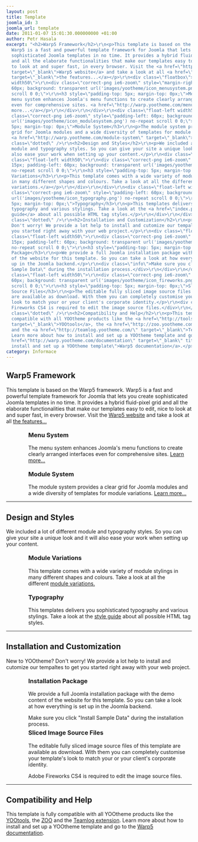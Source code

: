 ```yaml
---
layout: post
title: Template
joomla_id: 3
joomla_url: template
date: 2011-01-07 15:01:30.000000000 +01:00
author: Petr Hasala
excerpt: "<h2>Warp5 Framework</h2>\r\n<p>This template is based on the Warp5 framework.
  Warp5 is a fast and powerful template framework for Joomla that lets you create
  sophisticated Joomla templates in no time. It provides a hybrid fluid-pixel grid
  and all the elaborate functionalities that make our templates easy to edit, nice
  to look at and super fast, in every browser. Visit the <a href=\"http://warp.yootheme.com\"
  target=\"_blank\">Warp5 website</a> and take a look at all <a href=\"http://warp.yootheme.com/features\"
  target=\"_blank\">the features...</a></p>\r\n<div class=\"floatbox\">\r\n<div class=\"float-left
  width50\">\r\n<div class=\"correct-png ie6-zoom\" style=\"margin-right: 15px; padding-left:
  60px; background: transparent url('images/yootheme/icon_menusystem.png') no-repeat
  scroll 0 0;\">\r\n<h3 style=\"padding-top: 5px; margin-top: 0px;\">Menu System</h3>\r\n<p>The
  menu system enhances Joomla's menu functions to create clearly arranged interfaces
  even for comprehensive sites. <a href=\"http://warp.yootheme.com/menu-system\" target=\"_blank\">Learn
  more...</a></p>\r\n</div>\r\n</div>\r\n<div class=\"float-left width50\">\r\n<div
  class=\"correct-png ie6-zoom\" style=\"padding-left: 60px; background: transparent
  url('images/yootheme/icon_modulesystem.png') no-repeat scroll 0 0;\">\r\n<h3 style=\"padding-top:
  5px; margin-top: 0px;\">Module System</h3>\r\n<p>The module system provides a clear
  grid for Joomla modules and a wide diversity of templates for module variations.
  <a href=\"http://warp.yootheme.com/module-system\" target=\"_blank\">Learn more...</a></p>\r\n</div>\r\n</div>\r\n</div>\r\n<hr
  class=\"dotted\" />\r\n<h2>Design and Styles</h2>\r\n<p>We included a lot of different
  module and typography styles. So you can give your site a unique look and it will
  also ease your work when setting up your content.</p>\r\n<div class=\"floatbox\">\r\n<div
  class=\"float-left width50\">\r\n<div class=\"correct-png ie6-zoom\" style=\"margin-right:
  15px; padding-left: 60px; background: transparent url('images/yootheme/icon_modulevariations.png')
  no-repeat scroll 0 0;\">\r\n<h3 style=\"padding-top: 5px; margin-top: 0px;\">Module
  Variations</h3>\r\n<p>This template comes with a wide variety of module stylings
  in many different shapes and colours. Take a look at all the different <a href=\"index.php?option=com_content&amp;view=article&amp;id=48&amp;Itemid=58\">module
  variations.</a></p>\r\n</div>\r\n</div>\r\n<div class=\"float-left width50\">\r\n<div
  class=\"correct-png ie6-zoom\" style=\"padding-left: 60px; background: transparent
  url('images/yootheme/icon_typography.png') no-repeat scroll 0 0;\">\r\n<h3 style=\"padding-top:
  5px; margin-top: 0px;\">Typography</h3>\r\n<p>This templates delivers you sophisticated
  typography and various stylings. Take a look at the <a href=\"index.php?option=com_content&amp;view=article&amp;id=46&amp;Itemid=55\">style
  guide</a> about all possible HTML tag styles.</p>\r\n</div>\r\n</div>\r\n</div>\r\n<hr
  class=\"dotted\" />\r\n<h2>Installation and Customization</h2>\r\n<p>New to YOOtheme?
  Don't worry! We provide a lot help to install and cutomize our tempaltes to get
  you started right away with your web project.</p>\r\n<div class=\"floatbox\">\r\n<div
  class=\"float-left width50\">\r\n<div class=\"correct-png ie6-zoom\" style=\"margin-right:
  15px; padding-left: 60px; background: transparent url('images/yootheme/icon_installation.png')
  no-repeat scroll 0 0;\">\r\n<h3 style=\"padding-top: 5px; margin-top: 0px;\">Installation
  Package</h3>\r\n<p>We provide a full Joomla installation package with the demo content
  of the website for this template. So you can take a look at how everything is set
  up in the Joomla backend.</p>\r\n<div class=\"info\">Make sure you click \"Install
  Sample Data\" during the installation process.</div>\r\n</div>\r\n</div>\r\n<div
  class=\"float-left width50\">\r\n<div class=\"correct-png ie6-zoom\" style=\"padding-left:
  60px; background: transparent url('images/yootheme/icon_fireworks.png') no-repeat
  scroll 0 0;\">\r\n<h3 style=\"padding-top: 5px; margin-top: 0px;\">Sliced Image
  Source Files</h3>\r\n<p>The editable fully sliced image source files of this template
  are available as download. With them you can completely customise your template's
  look to match your or your client's corporate identity.</p>\r\n<div class=\"info\">Adobe
  Fireworks CS4 is required to edit the image source files.</div>\r\n</div>\r\n</div>\r\n</div>\r\n<hr
  class=\"dotted\" />\r\n<h2>Compatibility and Help</h2>\r\n<p>This template is fully
  compatible with all YOOtheme products like the <a href=\"http://tools.yootheme.com/\"
  target=\"_blank\">YOOtools</a>, the <a href=\"http://zoo.yootheme.com/\" target=\"_blank\">ZOO</a>
  and the <a href=\"http://teamlog.yootheme.com/\" target=\"_blank\">Teamlog extension</a>.
  Learn more about how to install and set up a YOOtheme template and go to the <a
  href=\"http://warp.yootheme.com/documentation\" target=\"_blank\" title=\"How to
  install and set up a YOOtheme template\">Warp5 documentation</a>.</p>"
category: Informace
---
```

<h2>Warp5 Framework</h2>
<p>This template is based on the Warp5 framework. Warp5 is a fast and powerful template framework for Joomla that lets you create sophisticated Joomla templates in no time. It provides a hybrid fluid-pixel grid and all the elaborate functionalities that make our templates easy to edit, nice to look at and super fast, in every browser. Visit the <a href="http://warp.yootheme.com" target="_blank">Warp5 website</a> and take a look at all <a href="http://warp.yootheme.com/features" target="_blank">the features...</a></p>
<div class="floatbox">
<div class="float-left width50">
<div class="correct-png ie6-zoom" style="margin-right: 15px; padding-left: 60px; background: transparent url('images/yootheme/icon_menusystem.png') no-repeat scroll 0 0;">
<h3 style="padding-top: 5px; margin-top: 0px;">Menu System</h3>
<p>The menu system enhances Joomla's menu functions to create clearly arranged interfaces even for comprehensive sites. <a href="http://warp.yootheme.com/menu-system" target="_blank">Learn more...</a></p>
</div>
</div>
<div class="float-left width50">
<div class="correct-png ie6-zoom" style="padding-left: 60px; background: transparent url('images/yootheme/icon_modulesystem.png') no-repeat scroll 0 0;">
<h3 style="padding-top: 5px; margin-top: 0px;">Module System</h3>
<p>The module system provides a clear grid for Joomla modules and a wide diversity of templates for module variations. <a href="http://warp.yootheme.com/module-system" target="_blank">Learn more...</a></p>
</div>
</div>
</div>
<hr class="dotted" />
<h2>Design and Styles</h2>
<p>We included a lot of different module and typography styles. So you can give your site a unique look and it will also ease your work when setting up your content.</p>
<div class="floatbox">
<div class="float-left width50">
<div class="correct-png ie6-zoom" style="margin-right: 15px; padding-left: 60px; background: transparent url('images/yootheme/icon_modulevariations.png') no-repeat scroll 0 0;">
<h3 style="padding-top: 5px; margin-top: 0px;">Module Variations</h3>
<p>This template comes with a wide variety of module stylings in many different shapes and colours. Take a look at all the different <a href="index.php?option=com_content&amp;view=article&amp;id=48&amp;Itemid=58">module variations.</a></p>
</div>
</div>
<div class="float-left width50">
<div class="correct-png ie6-zoom" style="padding-left: 60px; background: transparent url('images/yootheme/icon_typography.png') no-repeat scroll 0 0;">
<h3 style="padding-top: 5px; margin-top: 0px;">Typography</h3>
<p>This templates delivers you sophisticated typography and various stylings. Take a look at the <a href="index.php?option=com_content&amp;view=article&amp;id=46&amp;Itemid=55">style guide</a> about all possible HTML tag styles.</p>
</div>
</div>
</div>
<hr class="dotted" />
<h2>Installation and Customization</h2>
<p>New to YOOtheme? Don't worry! We provide a lot help to install and cutomize our tempaltes to get you started right away with your web project.</p>
<div class="floatbox">
<div class="float-left width50">
<div class="correct-png ie6-zoom" style="margin-right: 15px; padding-left: 60px; background: transparent url('images/yootheme/icon_installation.png') no-repeat scroll 0 0;">
<h3 style="padding-top: 5px; margin-top: 0px;">Installation Package</h3>
<p>We provide a full Joomla installation package with the demo content of the website for this template. So you can take a look at how everything is set up in the Joomla backend.</p>
<div class="info">Make sure you click "Install Sample Data" during the installation process.</div>
</div>
</div>
<div class="float-left width50">
<div class="correct-png ie6-zoom" style="padding-left: 60px; background: transparent url('images/yootheme/icon_fireworks.png') no-repeat scroll 0 0;">
<h3 style="padding-top: 5px; margin-top: 0px;">Sliced Image Source Files</h3>
<p>The editable fully sliced image source files of this template are available as download. With them you can completely customise your template's look to match your or your client's corporate identity.</p>
<div class="info">Adobe Fireworks CS4 is required to edit the image source files.</div>
</div>
</div>
</div>
<hr class="dotted" />
<h2>Compatibility and Help</h2>
<p>This template is fully compatible with all YOOtheme products like the <a href="http://tools.yootheme.com/" target="_blank">YOOtools</a>, the <a href="http://zoo.yootheme.com/" target="_blank">ZOO</a> and the <a href="http://teamlog.yootheme.com/" target="_blank">Teamlog extension</a>. Learn more about how to install and set up a YOOtheme template and go to the <a href="http://warp.yootheme.com/documentation" target="_blank" title="How to install and set up a YOOtheme template">Warp5 documentation</a>.</p>
